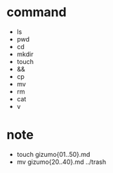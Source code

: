 # command 
- ls
- pwd
- cd
- mkdir
- touch
- &&
- cp
- mv
- rm
- cat
- v
# note
- touch gizumo{01..50}.md
- mv gizumo{20..40}.md ../trash
